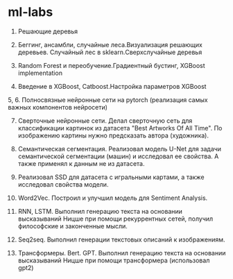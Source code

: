 # ml-labs
1. Решающие деревья

2. Беггинг, ансамбли, случайные леса.Визуализация решающих деревьев. Случайный лес в sklearn.Сверхслучайные деревья

3. Random Forest и переобучение.Градиентный бустинг, XGBoost implementation

4. Введение в XGBoost, Catboost.Настройка параметров XGBoost

5, 6. Полносвязные нейронные сети на pytorch (реализация самых важных компонентов нейросети)

7. Сверточные нейронные сети. Делал сверточную сеть для классификации картинок из датасета "Best Artworks Of All Time". По изображению картины нужно предсказать автора (художника).


8. Семантическая сегментация. Реализовал модель U-Net для задачи семантической сегментации (машин) и исследовал ее свойства. А также применял к данным не из датасета.




9. Реализовал SSD для датасета с игральными картами, а также исследовал свойства модели.

10. Word2Vec.  Построил и улучшил модель для Sentiment Analysis.

11. RNN, LSTM. Выполнил генерацию текста на основании высказываний Ницше при помощи рекуррентных сетей, получил философские и законченные мысли.


12. Seq2seq. Выполнил генерации текстовых описаний к изображениям.

13. Трансформеры. Bert. GPT. Выполнил генерацию текста на основании высказываний Ницше при помощи трансформера (использовал gpt2)

